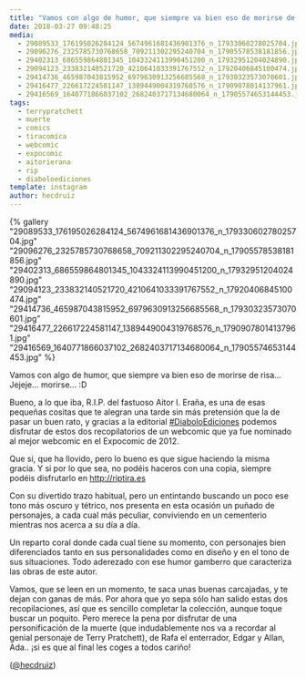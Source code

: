 ```yaml
---
title: "Vamos con algo de humor, que siempre va bien eso de morirse de risa.. Jejeje.. morirse.. :_D"
date: 2018-03-27 09:48:25
media: 
  - 29089533_176195026284124_5674961681436901376_n_17933060278025704.jpg
  - 29096276_2325785730768658_709211302295240704_n_17905578538181856.jpg
  - 29402313_686559864801345_1043324113990451200_n_17932951204024890.jpg
  - 29094123_233832140521720_4210641033391767552_n_17920406845100474.jpg
  - 29414736_465987043815952_6979630913256685568_n_17930323573070601.jpg
  - 29416477_226617224581147_1389449004319768576_n_17909078014137961.jpg
  - 29416569_1640771866037102_2682403717134680064_n_17905574653144453.jpg
tags: 
  - terrypratchett
  - muerte
  - comics
  - tiracomica
  - webcomic
  - expocomic
  - aitorierana
  - rip
  - diaboloediciones
template: instagram
author: hecdruiz
---
```


{% gallery "29089533_176195026284124_5674961681436901376_n_17933060278025704.jpg" "29096276_2325785730768658_709211302295240704_n_17905578538181856.jpg" "29402313_686559864801345_1043324113990451200_n_17932951204024890.jpg" "29094123_233832140521720_4210641033391767552_n_17920406845100474.jpg" "29414736_465987043815952_6979630913256685568_n_17930323573070601.jpg" "29416477_226617224581147_1389449004319768576_n_17909078014137961.jpg" "29416569_1640771866037102_2682403717134680064_n_17905574653144453.jpg" %}

Vamos con algo de humor, que siempre va bien eso de morirse de risa... Jejeje... morirse... :D

Bueno, a lo que iba, R.I.P. del fastuoso Aitor I. Eraña, es una de esas pequeñas cositas que te alegran una tarde sin más pretensión que la de pasar un buen rato, y gracias a la editorial [#DiaboloEdiciones](/etiquetas/diaboloediciones) podemos disfrutar de estos dos recopilatorios de un webcomic que ya fue nominado al mejor webcomic en el Expocomic de 2012.

Que si, que ha llovido, pero lo bueno es que sigue haciendo la misma gracia. Y si por lo que sea, no podéis haceros con una copia, siempre podéis disfrutarlo en <http://riptira.es>

Con su divertido trazo habitual, pero un entintando buscando un poco ese tono más oscuro y tétrico, nos presenta en esta ocasión un puñado de personajes, a cada cual más peculiar, conviviendo en un cementerio mientras nos acerca a su día a día.

Un reparto coral donde cada cual tiene su momento, con personajes bien diferenciados tanto en sus personalidades como en diseño y en el tono de sus situaciones. Todo aderezado con ese humor gamberro que caracteriza las obras de este autor.

Vamos, que se leen en un momento, te saca unas buenas carcajadas, y te dejan con ganas de más. Por ahora que yo sepa sólo han salido estas dos recopilaciones, así que es sencillo completar la colección, aunque toque buscar un poquito. Pero merece la pena por disfrutar de una personificación de la muerte (que indudablemente nos va a recordar al genial personaje de Terry Pratchett), de Rafa el enterrador, Edgar y Allan, Ada.. ¡si es que al final les coges a todos cariño!

([@hecdruiz](https://instagram.com/hecdruiz))
